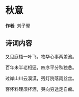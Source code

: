 # 秋意

**作者**: 刘子翚

## 诗词内容

又见庭梧一叶飞，物华心事两差池。

百年未半老相逼，四序平分秋独悲。

过岸山川云漠漠，残灯院落雨丝丝。

客怀料理须杯酒，哭向穷途定自痴。

